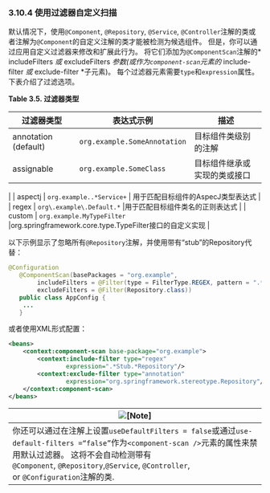 ### 3.10.4 使用过滤器自定义扫描


默认情况下，使用`@Component`, `@Repository`, `@Service`, `@Controller`注解的类或者注解为`@Component`的自定义注解的类才能被检测为候选组件。 但是，你可以通过应用自定义过滤器来修改和扩展此行为。 将它们添加为`@ComponentScan`注解的* includeFilters *或* excludeFilters *参数(或作为`component-scan`元素的* include-filter *或* exclude-filter *子元素)。 每个过滤器元素需要`type`和`expression`属性。 下表介绍了过滤选项。

**Table 3.5. 过滤器类型**

|过滤器类型          | 表达式示例	           | 描述                     |
| -------------------- | ---------------------------- | ----------------------------------|
| annotation (default) | `org.example.SomeAnnotation` |目标组件类级别的注解 |
| assignable           | `org.example.SomeClass`      | 目标组件继承或实现的类或接口
|
| aspectj              | `org.example..*Service+`     | 用于匹配目标组件的AspecJ类型表达式 |
| regex                | `org\.example\.Default.*`    |用于匹配目标组件类名的正则表达式 |
| custom               | `org.example.MyTypeFilter`   |org.springframework.core.type.TypeFilter接口的自定义实现 |

以下示例显示了忽略所有`@Repository`注解，并使用带有“stub”的Repository代替：

```java
@Configuration
   @ComponentScan(basePackages = "org.example",
   		includeFilters = @Filter(type = FilterType.REGEX, pattern = ".*Stub.*Repository"),
   		excludeFilters = @Filter(Repository.class))
   public class AppConfig {
   	...
   }
```

或者使用XML形式配置：

```xml
<beans>
	<context:component-scan base-package="org.example">
		<context:include-filter type="regex"
				expression=".*Stub.*Repository"/>
		<context:exclude-filter type="annotation"
				expression="org.springframework.stereotype.Repository"/>
	</context:component-scan>
</beans>
```

| ![[Note]](http://docs.spring.io/spring/docs/5.0.0.M4/spring-framework-reference/htmlsingle/images/note.png.pagespeed.ce.9zQ_1wVwzR.png) |
| ---------------------------------------- |
|你还可以通过在注解上设置`useDefaultFilters = false`或通过`use-default-filters =“false”`作为`<component-scan />`元素的属性来禁用默认过滤器。 这将不会自动检测带有`@Component`, `@Repository`,`@Service`, `@Controller`, or `@Configuration`注解的类. |
